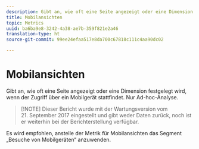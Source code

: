 ```yaml
---
description: Gibt an, wie oft eine Seite angezeigt oder eine Dimension festgelegt wird, wenn der Zugriff über ein Mobilgerät stattfindet. Nur Ad-hoc-Analyse.
title: Mobilansichten
topic: Metrics
uuid: ba6ba9e8-3242-4a38-ae7b-359f821e2a46
translation-type: ht
source-git-commit: 99ee24efaa517e8da700c67818c111c4aa90dc02

---
```



# Mobilansichten

Gibt an, wie oft eine Seite angezeigt oder eine Dimension festgelegt wird, wenn der Zugriff über ein Mobilgerät stattfindet. Nur Ad-hoc-Analyse.

> [!NOTE] Dieser Bericht wurde mit der Wartungsversion vom 21. September 2017 eingestellt und gibt weder Daten zurück, noch ist er weiterhin bei der Berichterstellung verfügbar.

Es wird empfohlen, anstelle der Metrik für Mobilansichten das Segment „Besuche von Mobilgeräten“ anzuwenden.
